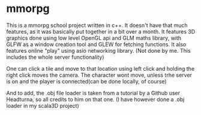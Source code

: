# mmorpg
This is a mmorpg school project written in c++. It doesn't have that much features, as it was basically put together in a bit over a month.
It features 3D graphics done using low level OpenGL api and GLM maths library, with GLFW as a window creation tool and GLEW for fetching functions. 
It also features online "play" using asio networking library. (Not done by me. This includes the whole server functionality)

One can click a tile and move to that location using left click and holding the right click moves the camera. The character wont move, unless trhe server is on and the player is connected(can be done locally, of course)

And to add, the .obj file loader is taken from a tutorial by a Github user Headturna, so all credits to him on that one. (I have however done a .obj loader in my scala3D project)

